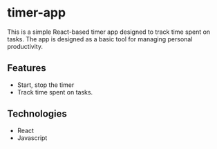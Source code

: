 # timer-app
This is a simple React-based timer app designed to track time spent on tasks.
The app is designed as a basic tool for managing personal productivity.

## Features
- Start, stop the timer
- Track time spent on tasks.

## Technologies
- React
- Javascript

